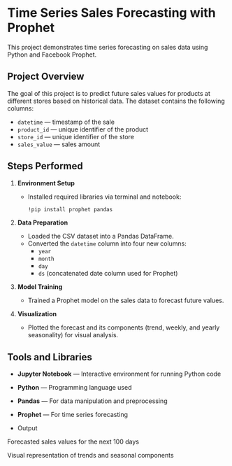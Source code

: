 # Time Series Sales Forecasting with Prophet

This project demonstrates time series forecasting on sales data using Python and Facebook Prophet.

## Project Overview
The goal of this project is to predict future sales values for products at different stores based on historical data. The dataset contains the following columns:

- `datetime` — timestamp of the sale  
- `product_id` — unique identifier of the product  
- `store_id` — unique identifier of the store  
- `sales_value` — sales amount  

## Steps Performed

1. **Environment Setup**  
   - Installed required libraries via terminal and notebook:
     ```bash
     !pip install prophet pandas
     ```
   
2. **Data Preparation**  
   - Loaded the CSV dataset into a Pandas DataFrame.  
   - Converted the `datetime` column into four new columns:  
     - `year`  
     - `month`  
     - `day`  
     - `ds` (concatenated date column used for Prophet)

3. **Model Training**  
   - Trained a Prophet model on the sales data to forecast future values.

4. **Visualization**  
   - Plotted the forecast and its components (trend, weekly, and yearly seasonality) for visual analysis.

## Tools and Libraries
- **Jupyter Notebook** — Interactive environment for running Python code  
- **Python** — Programming language used  
- **Pandas** — For data manipulation and preprocessing  
- **Prophet** — For time series forecasting

- Output

Forecasted sales values for the next 100 days

Visual representation of trends and seasonal components
